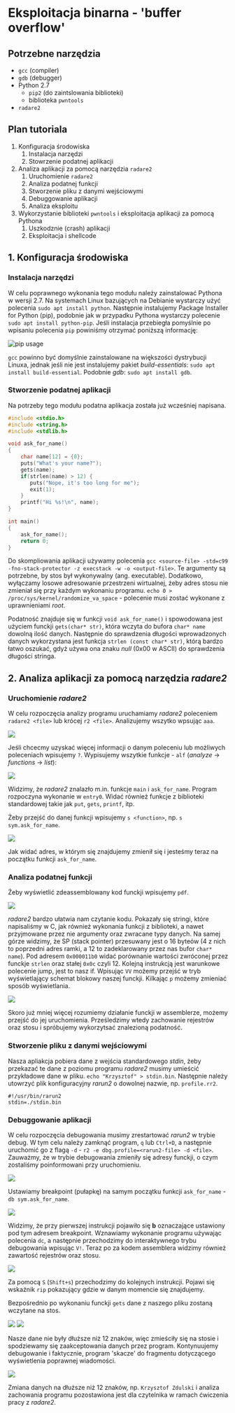# Eksploitacja binarna - 'buffer overflow'

## Potrzebne narzędzia
 - `gcc` (compiler)
 - `gdb` (debugger)
 - Python 2.7
   - `pip2` (do zaintslowania biblioteki)
   - biblioteka `pwntools`
 - `radare2`


## Plan tutoriala

1. Konfiguracja środowiska 
    1. Instalacja narzędzi
    2. Stowrzenie podatnej aplikacji
2. Analiza aplikacji za pomocą narzędzia `radare2`
    1. Uruchomienie `radare2`
    2. Analiza podatnej funkcji
    3. Stworzenie pliku z danymi wejściowymi
    4. Debuggowanie aplikacji
    5. Analiza eksploitu
3. Wykorzystanie biblioteki `pwntools` i eksploitacja aplikacji za pomocą Pythona
    1. Uszkodznie (crash) aplikacji
    2. Eksploitacja i shellcode
    
## 1. Konfiguracja środowiska

### Instalacja narzędzi

W celu poprawnego wykonania tego modułu należy zainstalować Pythona w wersji 2.7.
Na systemach Linux bazujących na Debianie wystarczy użyć polecenia `sudo apt install python`.
Następnie instalujemy Package Installer for Python (pip), 
podobnie jak w przypadku Pythona wystarczy polecenie `sudo apt install python-pip`.
Jeśli instalacja przebiegła pomyślnie po wpisaniu polecenia `pip` powiniśmy otrzymać poniższą informację:

![pip usage](images/pip_usage.png)

`gcc` powinno być domyślnie zainstalowane na większości dystrybucji Linuxa, 
jednak jeśli nie jest instalujemy pakiet _build-essentials_: `sudo apt install build-essential`.
Podobnie _gdb_: `sudo apt install gdb`.

### Stworzenie podatnej aplikacji

Na potrzeby tego modułu podatna aplikacja została już wcześniej napisana.
```c
#include <stdio.h>
#include <string.h>
#include <stdlib.h>

void ask_for_name()
{
    char name[12] = {0};
    puts("What's your name?");
    gets(name);
    if(strlen(name) > 12) {
       puts("Nope, it's too long for me");
       exit(1);
    }
    printf("Hi %s!\n", name);
}

int main()
{
    ask_for_name();
    return 0;
}
```

Do skompliowania aplikacji używamy polecenia `gcc <source-file> -std=c99 -fno-stack-protector -z execstack -w -o <output-file>`. 
Te argumenty są potrzebne, by stos był wykonywalny (ang. executable).
Dodatkowo, wyłączamy losowe adresowanie przestrzeni wirtualnej, żeby adres stosu nie zmieniał się przy każdym wykonaniu programu. 
`echo 0 > /proc/sys/kernel/randomize_va_space` - polecenie musi zostać wykonane z uprawnieniami *root*.

Podatność znajduje się w funkcji `void ask_for_name()` i spowodowana jest użyciem funckji `gets(char* str)`, która wczyta do bufora `char* name` dowolną ilość danych.
Następnie do sprawdzenia długości wprowadzonych danych wykorzystana jest funkcja `strlen (const char* str)`, 
którą bardzo łatwo oszukać, gdyż używa ona znaku _null_ (0x00 w ASCII) do sprawdzenia długości stringa.

## 2. Analiza aplikacji za pomocą narzędzia _radare2_

### Uruchomienie _radare2_

W celu rozpoczęcia analizy programu uruchamiamy _radare2_ poleceniem `radare2 <file>` lub krócej `r2 <file>`. 
Analizujemy wszytko wpsując `aaa`. 

![](images/radare2_begin.png)

Jeśli chcecmy uzyskać więcej informacji o danym poleceniu lub możliwych poleceniach wpisujemy `?`. 
Wypisujemy wszytkie funkcje - `alf` (_analyze_ -> _functions_ -> _list_):

![](images/radare2_functions.png)

Widzimy, że _radare2_ znalazło m.in. funkcje `main` i `ask_for_name`. Program rozpoczyna wykonanie w `entry0`.
Widać również funkcje z biblioteki standardowej takie jak `put`, `gets`, `printf`, itp.

Żeby przejść do danej funkcji wpisujemy `s <function>`, np. `s sym.ask_for_name`.

![](images/radare2_seek.png)

Jak widać adres, w którym się znajdujemy zmienił się i jesteśmy teraz na początku funkcji `ask_for_name`.

### Analiza podatnej funkcji

Żeby wyświetlić zdeassemblowany kod funckji wpisujemy `pdf`.

![](images/radare2_asm_ask_for_name.png)

_radare2_ bardzo ułatwia nam czytanie kodu. Pokazały się stringi, które napisaliśmy w C,
jak również wykonania funkcji z biblioteki, a nawet przyjmowane przez nie argumenty oraz zwracane typy danych.
Na samej górze widzimy, że SP (stack pointer) przesuwany jest o 16 byteów (4 z nich to poprzedni adres ramki, 
a 12 to zadeklarowany przez nas bufor `char* name`). 
Pod adresem `0x000011b0` widać porównanie wartości zwróconej przez funckje `strlen` oraz stałej `0x0c` czyli 12. 
Kolejną instrukcją jest warunkowe polecenie jump, jest to nasz if. 
Wpisując `VV` możemy przejść w tryb wyświetlający schemat blokowy naszej funckji.
Kilkając `p` możemy zmieniać sposób wyświetlania.

![](images/radare2_flow_graph.png)

Skoro już mniej więcej rozumiemy działanie funckji w assemblerze, możemy przejść do jej uruchomienia. Prześledzimy wtedy zachowanie rejestrów oraz stosu i spróbujemy wykorzytsać znalezioną podatność.

### Stworzenie pliku z danymi wejściowymi

Nasza apliakcja pobiera dane z wejścia standardowego _stdin_, 
żeby przekazać te dane z poziomu programu _radare2_ musimy umieścić przykładowe dane w pliku. `echo "Krzysztof" > stdin.bin`. 
Następnie należy utowrzyć plik konfiguracyjny _rarun2_ o dowolnej nazwie, np. `profile.rr2`.

```
#!/usr/bin/rarun2
stdin=./stdin.bin
```

### Debuggowanie aplikacji

W celu rozpoczęcia debugowania musimy zrestartować _rarun2_ w trybie debug. W tym celu należy zamknąć program, `q` lub `Ctrl+D`, 
a następnie uruchomić go z flagą `-d` - `r2 -e dbg.profile=<rarun2-file> -d <file>`.
Zauważmy, że w trybie debugowania zmieniły się adresy funckji, o czym zostaliśmy poinformowani przy uruchomieniu.

![](images/radare2_begin_debug.png)

Ustawiamy breakpoint (pułapkę) na samym początku funkcji `ask_for_name` - `db sym.ask_for_name`.

![](images/radare2_d_ask_for_name.png)

Widzimy, że przy pierwszej instrukcji pojawiło się **b** oznaczające ustawiony pod tym adresem breakpoint. 
Wznawiamy wykonanie programu używając polecenia `dc`, a następnie przechodzimy do interaktywnego trybu debugowania wpisując `V!`.
Teraz po za kodem assemblera widzimy również zawartość rejestrów oraz stosu. 

![](images/radare2_debugging.png)

Za pomocą `S` (`Shift+s`) przechodzimy do kolejnych instrukcji. 
Pojawi się wskaźnik `rip` pokazujący gdzie w danym momencie się znajdujemy.

Bezpośrednio po wykonaniu funckji `gets` dane z naszego pliku zostaną wczytane na stos.

![](images/radare2_d_after_gets1.png) ![](images/radare2_d_after_gets2.png)

Nasze dane nie były dłuższe niż 12 znaków, więc zmieściły się na stosie i spodziewamy się zaakceptowania danych przez program. 
Kontynuujemy debugowanie i faktycznie, program 'skacze' do fragmentu dotyczącego wyświetlenia poprawnej wiadomości. 

![](images/radare2_d_after_jmp.png)

Zmiana danych na dłuższe niż 12 znaków, np. `Krzysztof Zdulski` 
i analiza zachowania programu pozostawiona jest dla czytelnika w ramach ćwiczenia pracy z _radare2_.

